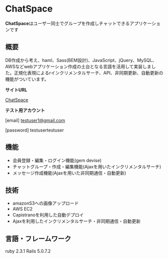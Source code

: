 # ChatSpace

**ChatSpace**はユーザー同士でグループを作成しチャットできるアプリケーションです


## 概要
DB作成から考え、haml、Sass(BEM設計)、JavaScript、jQuery、MySQL、AWSなどwebアプリケーション作成の土台となる言語を活用して実装しました。正規化表現によるrインクリメンタルサーチ、API、非同期更新、自動更新の機能がついています。


**サイトURL**

[ChatSpace](http://52.193.61.236/)

**テスト用アカウント**

[email] testuser1@gmail.com

[password] testusertestuser


## 機能
* 会員登録・編集・ログイン機能(gem devise)
* チャットグループ・作成・編集機能(Ajaxを用いたインクリメンタルサーチ)
* メッセージ作成機能(Ajaxを用いた非同期通信・自動更新)

## 技術
* amazonS3への画像アップロード
* AWS EC2
* Capistranoを利用した自動デプロイ
* Ajaxを利用したインクリメンタルサーチ・非同期通信・自動更新


## 言語・フレームワーク
ruby 2.3.1
Rails 5.0.7.2
